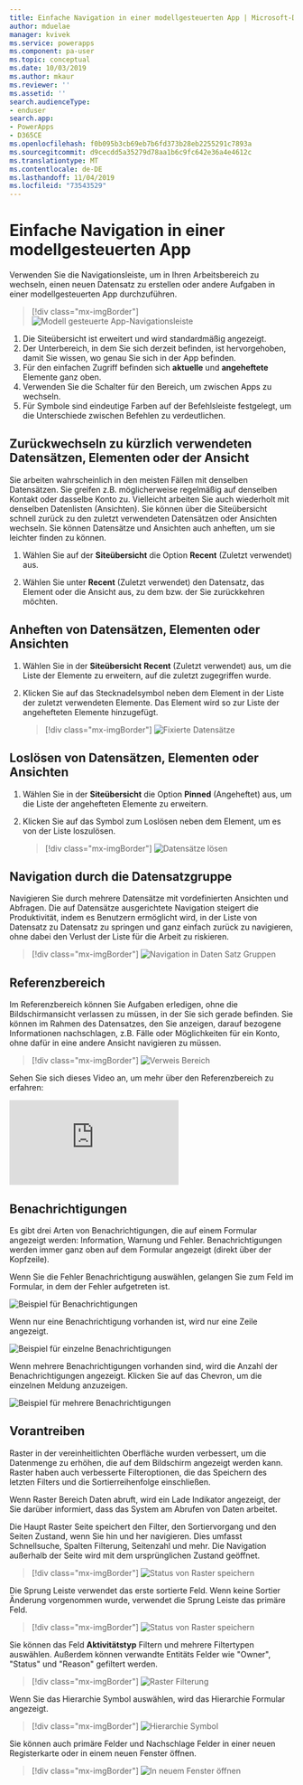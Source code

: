 ```yaml
---
title: Einfache Navigation in einer modellgesteuerten App | Microsoft-Dokumentation
author: mduelae
manager: kvivek
ms.service: powerapps
ms.component: pa-user
ms.topic: conceptual
ms.date: 10/03/2019
ms.author: mkaur
ms.reviewer: ''
ms.assetid: ''
search.audienceType:
- enduser
search.app:
- PowerApps
- D365CE
ms.openlocfilehash: f0b095b3cb69eb7b6fd373b28eb2255291c7893a
ms.sourcegitcommit: d9cecdd5a35279d78aa1b6c9fc642e36a4e4612c
ms.translationtype: MT
ms.contentlocale: de-DE
ms.lasthandoff: 11/04/2019
ms.locfileid: "73543529"
---
```

#  <a name="basic-navigation-in-a-model-driven-app"></a>Einfache Navigation in einer modellgesteuerten App 

Verwenden Sie die Navigationsleiste, um in Ihren Arbeitsbereich zu wechseln, einen neuen Datensatz zu erstellen oder andere Aufgaben in einer modellgesteuerten App durchzuführen.

> [!div class="mx-imgBorder"]
> ![Modell gesteuerte App-Navigationsleiste](media/nav.png "Modell gesteuerte App-Navigationsleiste")

1. Die Siteübersicht ist erweitert und wird standardmäßig angezeigt.
2. Der Unterbereich, in dem Sie sich derzeit befinden, ist hervorgehoben, damit Sie wissen, wo genau Sie sich in der App befinden.
3. Für den einfachen Zugriff befinden sich **aktuelle** und **angeheftete** Elemente ganz oben. 
4. Verwenden Sie die Schalter für den Bereich, um zwischen Apps zu wechseln.
5. Für Symbole sind eindeutige Farben auf der Befehlsleiste festgelegt, um die Unterschiede zwischen Befehlen zu verdeutlichen.
  
## <a name="get-back-to-recent-records-items-or-view"></a>Zurückwechseln zu kürzlich verwendeten Datensätzen, Elementen oder der Ansicht
Sie arbeiten wahrscheinlich in den meisten Fällen mit denselben Datensätzen. Sie greifen z.B. möglicherweise regelmäßig auf denselben Kontakt oder dasselbe Konto zu. Vielleicht arbeiten Sie auch wiederholt mit denselben Datenlisten (Ansichten). Sie können über die Siteübersicht schnell zurück zu den zuletzt verwendeten Datensätzen oder Ansichten wechseln. Sie können Datensätze und Ansichten auch anheften, um sie leichter finden zu können. 
  
1. Wählen Sie auf der **Siteübersicht** die Option **Recent** (Zuletzt verwendet) aus.
  
2. Wählen Sie unter **Recent** (Zuletzt verwendet) den Datensatz, das Element oder die Ansicht aus, zu dem bzw. der Sie zurückkehren möchten. 

## <a name="pin-records-items-or-view"></a>Anheften von Datensätzen, Elementen oder Ansichten

1. Wählen Sie in der **Siteübersicht** **Recent** (Zuletzt verwendet) aus, um die Liste der Elemente zu erweitern, auf die zuletzt zugegriffen wurde.
2. Klicken Sie auf das Stecknadelsymbol neben dem Element in der Liste der zuletzt verwendeten Elemente. Das Element wird so zur Liste der angehefteten Elemente hinzugefügt.

   > [!div class="mx-imgBorder"]
   > ![Fixierte Datensätze](media/pinnedrecords.png "Fixierte Datensätze")

## <a name="unpin-records-items-or-view"></a>Loslösen von Datensätzen, Elementen oder Ansichten

1. Wählen Sie in der **Siteübersicht** die Option **Pinned** (Angeheftet) aus, um die Liste der angehefteten Elemente zu erweitern.
2. Klicken Sie auf das Symbol zum Loslösen neben dem Element, um es von der Liste loszulösen.  

   > [!div class="mx-imgBorder"]
   > ![Datensätze lösen](media/unpinnedrecords.png "Datensätze lösen")

## <a name="record-set-navigation"></a>Navigation durch die Datensatzgruppe 
Navigieren Sie durch mehrere Datensätze mit vordefinierten Ansichten und Abfragen. Die auf Datensätze ausgerichtete Navigation steigert die Produktivität, indem es Benutzern ermöglicht wird, in der Liste von Datensatz zu Datensatz zu springen und ganz einfach zurück zu navigieren, ohne dabei den Verlust der Liste für die Arbeit zu riskieren.

> [!div class="mx-imgBorder"]
> ![Navigation in Daten Satz Gruppen](media/recordset.png "Navigation durch die Datensatzgruppe")

## <a name="reference-panel"></a>Referenzbereich
Im Referenzbereich können Sie Aufgaben erledigen, ohne die Bildschirmansicht verlassen zu müssen, in der Sie sich gerade befinden. Sie können im Rahmen des Datensatzes, den Sie anzeigen, darauf bezogene Informationen nachschlagen, z.B. Fälle oder Möglichkeiten für ein Konto, ohne dafür in eine andere Ansicht navigieren zu müssen.

> [!div class="mx-imgBorder"]
> ![Verweis Bereich](media/reference-panel.png "Referenzbereich")

 Sehen Sie sich dieses Video an, um mehr über den Referenzbereich zu erfahren:

<div class="embeddedvideo"><iframe src="https://www.microsoft.com/videoplayer/embed/d8224c3f-6e20-4b8e-9d0d-b0f5602c7708" frameborder="0" allowfullscreen=""></iframe></div>

## <a name="notifications"></a>Benachrichtigungen 

Es gibt drei Arten von Benachrichtigungen, die auf einem Formular angezeigt werden: Information, Warnung und Fehler. Benachrichtigungen werden immer ganz oben auf dem Formular angezeigt (direkt über der Kopfzeile).

Wenn Sie die Fehler Benachrichtigung auswählen, gelangen Sie zum Feld im Formular, in dem der Fehler aufgetreten ist.

![Beispiel für Benachrichtigungen](media/notifications.png "Beispiel für Benachrichtigungen")

Wenn nur eine Benachrichtigung vorhanden ist, wird nur eine Zeile angezeigt.

![Beispiel für einzelne Benachrichtigungen](media/single_notification.png "Beispiel für einzelne Benachrichtigungen")

Wenn mehrere Benachrichtigungen vorhanden sind, wird die Anzahl der Benachrichtigungen angezeigt. Klicken Sie auf das Chevron, um die einzelnen Meldung anzuzeigen.

![Beispiel für mehrere Benachrichtigungen](media/multiple_notification.png "Beispiel für mehrere Benachrichtigungen")

## <a name="grids"></a>Vorantreiben

Raster in der vereinheitlichten Oberfläche wurden verbessert, um die Datenmenge zu erhöhen, die auf dem Bildschirm angezeigt werden kann. Raster haben auch verbesserte Filteroptionen, die das Speichern des letzten Filters und die Sortierreihenfolge einschließen. 

Wenn Raster Bereich Daten abruft, wird ein Lade Indikator angezeigt, der Sie darüber informiert, dass das System am Abrufen von Daten arbeitet.

Die Haupt Raster Seite speichert den Filter, den Sortiervorgang und den Seiten Zustand, wenn Sie hin und her navigieren. Dies umfasst Schnellsuche, Spalten Filterung, Seitenzahl und mehr. Die Navigation außerhalb der Seite wird mit dem ursprünglichen Zustand geöffnet.


   > [!div class="mx-imgBorder"]
   > ![Status von Raster speichern](media/grid-remember-state-on-back-navigate.gif "Status von Raster speichern")


Die Sprung Leiste verwendet das erste sortierte Feld. Wenn keine Sortier Änderung vorgenommen wurde, verwendet die Sprung Leiste das primäre Feld. 

   > [!div class="mx-imgBorder"]
   > ![Status von Raster speichern](media/jumpbar-filter-on-sorted-column.gif "Status von Raster speichern")
   

Sie können das Feld **Aktivitätstyp** Filtern und mehrere Filtertypen auswählen. Außerdem können verwandte Entitäts Felder wie "Owner", "Status" und "Reason" gefiltert werden.

   > [!div class="mx-imgBorder"]
   > ![Raster Filterung](media/grid-activity-type-column-filter.gif "Raster Filterung")
   
Wenn Sie das Hierarchie Symbol auswählen, wird das Hierarchie Formular angezeigt.

   > [!div class="mx-imgBorder"]
   > ![Hierarchie Symbol](media/grid-row-hierarchy-icon.png "Hierarchie Symbol")
   
Sie können auch primäre Felder und Nachschlage Felder in einer neuen Registerkarte oder in einem neuen Fenster öffnen.

   > [!div class="mx-imgBorder"]
   > ![In neuem Fenster öffnen](media/newtab.png "[In neuem Fenster öffnen")


